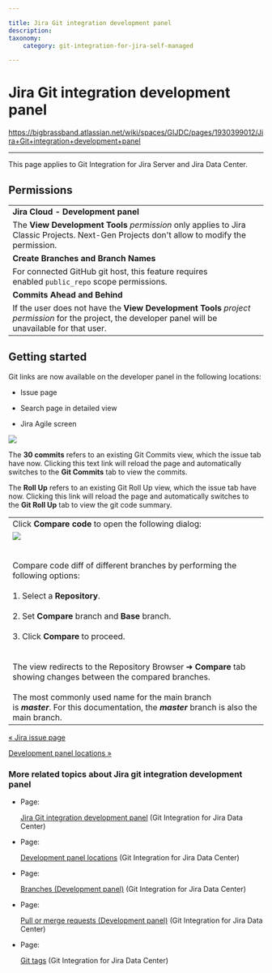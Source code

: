 ```yaml
---

title: Jira Git integration development panel
description:
taxonomy:
    category: git-integration-for-jira-self-managed

---
```


# Jira Git integration development panel

<https://bigbrassband.atlassian.net/wiki/spaces/GIJDC/pages/1930399012/Jira+Git+integration+development+panel>

* * *

This page applies to Git Integration for Jira Server and Jira Data Center.

## Permissions

|     |
| --- |
| **Jira Cloud - Development panel** |
| The **View Development Tools** _permission_ only applies to Jira Classic Projects. Next-Gen Projects don't allow to modify the permission. |
| **Create Branches and Branch Names** |
| For connected GitHub git host, this feature requires enabled `public_repo` scope permissions. |
| **Commits Ahead and Behind** |
| If the user does not have the **View Development Tools** _project permission_ for the project, the developer panel will be unavailable for that user. |

## Getting started

Git links are now available on the developer panel in the following locations:

*   Issue page
    
*   Search page in detailed view
    
*   Jira Agile screen
    

![](https://bigbrassband.atlassian.net/wiki/download/thumbnails/1930399012/new-jira-developer-panel.png?version=1&modificationDate=1630642916834&cacheVersion=1&api=v2&width=210&height=430)

The **30 commits** refers to an existing Git Commits view, which the issue tab have now. Clicking this text link will reload the page and automatically switches to the **Git Commits** tab to view the commits.

The **Roll Up** refers to an existing Git Roll Up view, which the issue tab have now. Clicking this link will reload the page and automatically switches to the **Git Roll Up** tab to view the git code summary.

|     |
| --- |
| Click **Compare code** to open the following dialog: |
| ![](https://bigbrassband.atlassian.net/wiki/download/thumbnails/1930399012/dev-panel-compare-code-dlg.png?version=1&modificationDate=1630642917074&cacheVersion=1&api=v2&width=544&height=285)<br><br>  <br>Compare code diff of different branches by performing the following options:<br><br>1.  Select a **Repository**.<br>    <br>2.  Set **Compare** branch and **Base** branch.<br>    <br>3.  Click **Compare** to proceed.<br>    <br><br>The view redirects to the Repository Browser ➜ **Compare** tab showing changes between the compared branches.<br><br>The most commonly used name for the main branch is _**master**_. For this documentation, the _**master**_ branch is also the main branch. |

[« Jira issue page](/wiki/spaces/GIJDC/pages/1930398870/Jira+issue+page)

[Development panel locations »](/wiki/spaces/GIJDC/pages/1930399041/Development+panel+locations)

### More related topics about Jira git integration development panel

*   Page:
    
    [Jira Git integration development panel](/wiki/spaces/GIJDC/pages/1930399012/Jira+Git+integration+development+panel) (Git Integration for Jira Data Center)
    
*   Page:
    
    [Development panel locations](/wiki/spaces/GIJDC/pages/1930399041/Development+panel+locations) (Git Integration for Jira Data Center)
    
*   Page:
    
    [Branches (Development panel)](/wiki/spaces/GIJDC/pages/1930399090) (Git Integration for Jira Data Center)
    
*   Page:
    
    [Pull or merge requests (Development panel)](/wiki/spaces/GIJDC/pages/1930399144) (Git Integration for Jira Data Center)
    
*   Page:
    
    [Git tags](/wiki/spaces/GIJDC/pages/1930399204/Git+tags) (Git Integration for Jira Data Center)